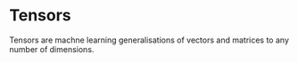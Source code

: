 # Tensors

Tensors are machne learning generalisations of vectors and matrices to any number of dimensions.

